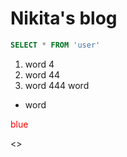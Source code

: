 # Nikita's blog
```SQL
SELECT * FROM 'user'

```  
1. word 4
2. word 44
3. word 444
word
* word 
<p style="color: red">blue</p>
<>